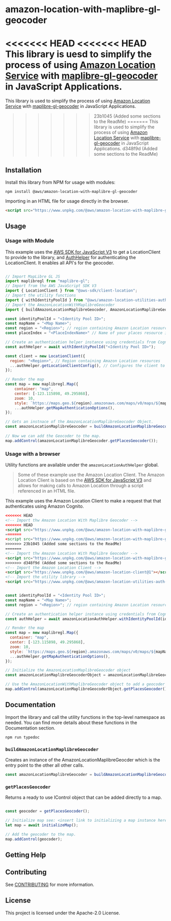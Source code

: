 # amazon-location-with-maplibre-gl-geocoder

<<<<<<< HEAD
<<<<<<< HEAD
This library is uesd to simplify the process of using [Amazon Location Service](https://aws.amazon.com/location/) with [maplibre-gl-geocoder](https://github.com/maplibre/maplibre-gl-geocoder) in JavaScript Applications.
=======
This library is used to simplify the process of using [Amazon Location Service](https://aws.amazon.com/location/) with [maplibre-gl-geocoder](https://github.com/maplibre/maplibre-gl-geocoder) in JavaScript Applications.
>>>>>>> 23b1045 (Added some sections to the ReadMe)
=======
This library is used to simplify the process of using [Amazon Location Service](https://aws.amazon.com/location/) with [maplibre-gl-geocoder](https://github.com/maplibre/maplibre-gl-geocoder) in JavaScript Applications.
>>>>>>> d348f9d (Added some sections to the ReadMe)

## Installation

Install this library from NPM for usage with modules:

```console
npm install @aws/amazon-location-with-maplibre-gl-geocoder
```

Importing in an HTML file for usage directly in the browser.

```html
<script src="https://www.unpkg.com/@aws/amazon-location-with-maplibre-gl-geocoder@1"></script>
```

## Usage

### Usage with Module
This example uses the [AWS SDK for JavaScript V3](https://github.com/aws/aws-sdk-js-v3) to get a LocationClient to provide to the library, and [AuthHelper](https://github.com/aws-geospatial/amazon-location-utilities-auth-helper-js) for authenticating the LocationClient. It enables all API's for the geocoder.

```javascript

// Import MapLibre GL JS
import maplibregl from "maplibre-gl";
// Import from the AWS JavaScript SDK V3
import { LocationClient } from "@aws-sdk/client-location";
// Import the utility functions
import { withIdentityPoolId } from "@aws/amazon-location-utilities-auth-helper";
// Import the AmazonLocationWithMaplibreGeocoder
import { buildAmazonLocationMaplibreGeocoder, AmazonLocationMaplibreGeocoder } from "@aws/amazon-location-with-maplibre-gl-geocoder"

const identityPoolId = "<Identity Pool ID>";
const mapName = "<Map Name>";
const region = "<Region>"; // region containing Amazon Location resource
const placeIndex = "<PlaceIndexName>" // Name of your places resource in your AWS Account. 

// Create an authentication helper instance using credentials from Cognito
const authHelper = await withIdentityPoolId("<Identity Pool ID>");

const client = new LocationClient({
  region: "<Region>", // Region containing Amazon Location resources
  ...authHelper.getLocationClientConfig(), // Configures the client to use credentials obtained via Amazon Cognito
});

// Render the map
const map = new maplibregl.Map({
    container: "map",
    center: [-123.115898, 49.295868],
    zoom: 10,
    style: `https://maps.geo.${region}.amazonaws.com/maps/v0/maps/${mapName}/style-descriptor`,
    ...authHelper.getMapAuthenticationOptions(),
});

// Gets an instnace of the AmazonLocationMaplibreGeocoder Object. 
const amazonLocationMaplibreGeocoder = buildAmazonLocationMaplibreGeocoder(client, placeIndex, {enableAll: true});
    
// Now we can add the Geocoder to the map.
map.addControl(amazonLocationMaplibreGeocoder.getPlacesGeocoder()); 

```

### Usage with a browser

Utility functions are available under the `amazonLocationAuthHelper` global.

> Some of these example use the Amazon Location Client. The Amazon Location Client is based on the [AWS SDK for JavaScript V3](https://github.com/aws/aws-sdk-js-v3) and allows for making calls to Amazon Location through a script referenced in an HTML file.

This example uses the Amazon Location Client to make a request that that authenticates using Amazon Cognito.

```html
<<<<<<< HEAD
<!-- Import thw Amazon Location With Maplibre Geocoder --> 
<<<<<<< HEAD
<script src="https://www.unpkg.com/@aws/amazon-location-with-maplibre-geocoder@1"
=======
<script src="https://www.unpkg.com/@aws/amazon-location-with-maplibre-geocoder@1"></script>
>>>>>>> 23b1045 (Added some sections to the ReadMe)
=======
<!-- Import thw Amazon Location With Maplibre Geocoder -->
<script src="https://www.unpkg.com/@aws/amazon-location-with-maplibre-geocoder@1"></script>
>>>>>>> d348f9d (Added some sections to the ReadMe)
<!-- Import the Amazon Location Client -->
<script src="https://www.unpkg.com/@aws/amazon-location-client@1"></script>
<!-- Import the utility library -->
<script src="https://www.unpkg.com/@aws/amazon-location-utilities-auth-helper@1"></script>
```

```javascript

const identityPoolId = "<Identity Pool ID>";
const mapName = "<Map Name>";
const region = "<Region>"; // region containing Amazon Location resource

// Create an authentication helper instance using credentials from Cognito
const authHelper = await amazonLocationAuthHelper.withIdentityPoolId(identityPoolId);

// Render the map
const map = new maplibregl.Map({
  container: "map",
  center: [-123.115898, 49.295868],
  zoom: 10,
  style: `https://maps.geo.${region}.amazonaws.com/maps/v0/maps/${mapName}/style-descriptor`,
  ...authHelper.getMapAuthenticationOptions(),
});

// Initialize the AmazonLocationMaplibreGeocoder object
const amazonLocationMaplibreGeocoderObject = amazonLocationMaplibreGeocoder.buildAmazonLocationMaplibreGeocoder(client, placesName, {enableAll: true});

// Use the AmazonLocationWithMaplibreGeocoder object to add a geocoder to the map. 
map.addControl(amazonLocationMaplibreGeocoderObject.getPlacesGeocoder());

```

## Documentation
Import the library and call the utility functions in the top-level namespace as needed. You can find more details about these functions in the Documentation section.

```console
npm run typedoc
```

### `buildAmazonLocationMaplibreGeocoder`

Creates an instance of the AmazonLocationMaplibreGeocder which is the entry point to the other all other calls. 

```javascript
const amazonLocationMaplibreGeocoder = buildAmazonLocationMaplibreGeocoder(client, placesIndex, {enableAll: true});
```

### `getPlacesGeocoder`

Returns a ready to use IControl object that can be added directly to a map.  

```javascript

const geocoder = getPlacesGeocoder();

// Initialize map see: <insert link to initializing a map instance here>
let map = await initializeMap();

// Add the geocoder to the map. 
map.addControl(geocoder);

```

## Getting Help

## Contributing

See [CONTRIBUTING](CONTRIBUTING.md#security-issue-notifications) for more information.

## License
This project is licensed under the Apache-2.0 License.
